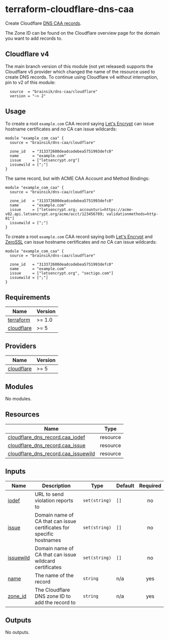 # terraform-cloudflare-dns-caa

Create Cloudflare [DNS CAA records](https://www.rfc-editor.org/rfc/rfc8659).

The Zone ID can be found on the Cloudflare overview page for the domain you
want to add records to.

## Cloudflare v4

The main branch version of this module (not yet released) supports the
Cloudflare v5 provider which changed the name of the resource used to create
DNS records. To continue using Cloudflare v4 without interruption, pin to v2
of this module:

```hcl
  source  = "brainsik/dns-caa/cloudflare"
  version = "~> 2"
```

## Usage

To create a root `example.com` CAA record saying [Let's Encrypt](https://letsencrypt.org)
can issue hostname certificates and _no_ CA can
issue wildcards:

```hcl
module "example_com_caa" {
  source = "brainsik/dns-caa/cloudflare"

  zone_id   = "313372600deadcodebea5751993defc0"
  name      = "example.com"
  issue     = ["letsencrypt.org"]
  issuewild = [";"]
}
```

The same record, but with ACME CAA Account and Method Bindings:

```hcl
module "example_com_caa" {
  source = "brainsik/dns-caa/cloudflare"

  zone_id   = "313372600deadcodebea5751993defc0"
  name      = "example.com"
  issue     = ["letsencrypt.org; accounturi=https://acme-v02.api.letsencrypt.org/acme/acct/123456789; validationmethods=http-01"]
  issuewild = [";"]
}
```

To create a root `example.com` CAA record saying both [Let's Encrypt](https://letsencrypt.org)
and [ZeroSSL](https://zerossl.com) can issue hostname certificates and _no_ CA can
issue wildcards:

```hcl
module "example_com_caa" {
  source = "brainsik/dns-caa/cloudflare"

  zone_id   = "313372600deadcodebea5751993defc0"
  name      = "example.com"
  issue     = ["letsencrypt.org", "sectigo.com"]
  issuewild = [";"]
}
```

<!-- BEGIN_TF_DOCS -->
## Requirements

| Name | Version |
|------|---------|
| <a name="requirement_terraform"></a> [terraform](#requirement\_terraform) | >= 1.0 |
| <a name="requirement_cloudflare"></a> [cloudflare](#requirement\_cloudflare) | >= 5 |

## Providers

| Name | Version |
|------|---------|
| <a name="provider_cloudflare"></a> [cloudflare](#provider\_cloudflare) | >= 5 |

## Modules

No modules.

## Resources

| Name | Type |
|------|------|
| [cloudflare_dns_record.caa_iodef](https://registry.terraform.io/providers/cloudflare/cloudflare/latest/docs/resources/dns_record) | resource |
| [cloudflare_dns_record.caa_issue](https://registry.terraform.io/providers/cloudflare/cloudflare/latest/docs/resources/dns_record) | resource |
| [cloudflare_dns_record.caa_issuewild](https://registry.terraform.io/providers/cloudflare/cloudflare/latest/docs/resources/dns_record) | resource |

## Inputs

| Name | Description | Type | Default | Required |
|------|-------------|------|---------|:--------:|
| <a name="input_iodef"></a> [iodef](#input\_iodef) | URL to send violation reports to | `set(string)` | `[]` | no |
| <a name="input_issue"></a> [issue](#input\_issue) | Domain name of CA that can issue certificates for specific hostnames | `set(string)` | `[]` | no |
| <a name="input_issuewild"></a> [issuewild](#input\_issuewild) | Domain name of CA that can issue wildcard certificates | `set(string)` | `[]` | no |
| <a name="input_name"></a> [name](#input\_name) | The name of the record | `string` | n/a | yes |
| <a name="input_zone_id"></a> [zone\_id](#input\_zone\_id) | The Cloudflare DNS zone ID to add the record to | `string` | n/a | yes |

## Outputs

No outputs.
<!-- END_TF_DOCS -->
